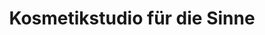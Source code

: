 ---
title: "Kosmetikstudio für die Sinne"
url: /bad-aibling/kosmetikstudio-fuer-die-sinne/
shop: Kosmetik
---